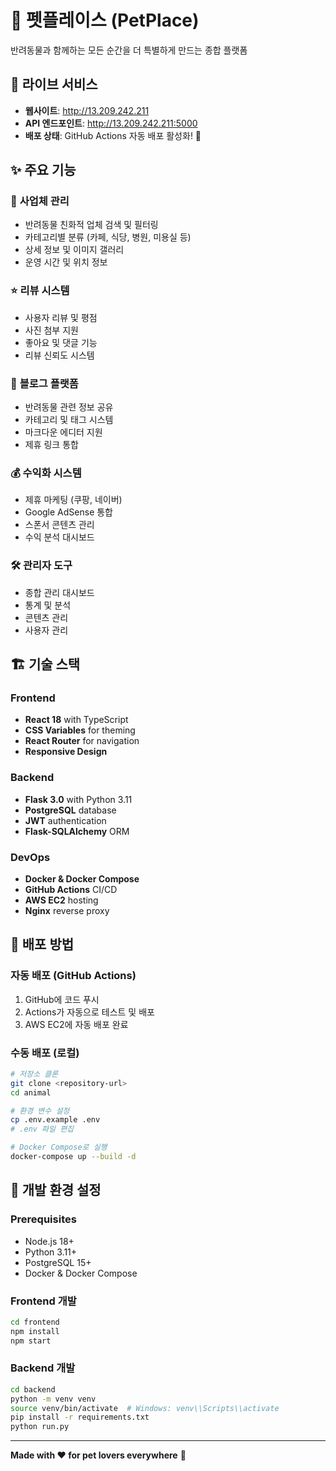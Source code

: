 # 🐾 펫플레이스 (PetPlace)

반려동물과 함께하는 모든 순간을 더 특별하게 만드는 종합 플랫폼

## 🚀 **라이브 서비스**
- **웹사이트**: http://13.209.242.211
- **API 엔드포인트**: http://13.209.242.211:5000
- **배포 상태**: GitHub Actions 자동 배포 활성화! 🎉

## ✨ **주요 기능**

### 🏪 **사업체 관리**
- 반려동물 친화적 업체 검색 및 필터링
- 카테고리별 분류 (카페, 식당, 병원, 미용실 등)
- 상세 정보 및 이미지 갤러리
- 운영 시간 및 위치 정보

### ⭐ **리뷰 시스템**
- 사용자 리뷰 및 평점
- 사진 첨부 지원
- 좋아요 및 댓글 기능
- 리뷰 신뢰도 시스템

### 📝 **블로그 플랫폼**
- 반려동물 관련 정보 공유
- 카테고리 및 태그 시스템
- 마크다운 에디터 지원
- 제휴 링크 통합

### 💰 **수익화 시스템**
- 제휴 마케팅 (쿠팡, 네이버)
- Google AdSense 통합
- 스폰서 콘텐츠 관리
- 수익 분석 대시보드

### 🛠️ **관리자 도구**
- 종합 관리 대시보드
- 통계 및 분석
- 콘텐츠 관리
- 사용자 관리

## 🏗️ **기술 스택**

### Frontend
- **React 18** with TypeScript
- **CSS Variables** for theming
- **React Router** for navigation
- **Responsive Design**

### Backend
- **Flask 3.0** with Python 3.11
- **PostgreSQL** database
- **JWT** authentication
- **Flask-SQLAlchemy** ORM

### DevOps
- **Docker & Docker Compose**
- **GitHub Actions** CI/CD
- **AWS EC2** hosting
- **Nginx** reverse proxy

## 🚀 **배포 방법**

### 자동 배포 (GitHub Actions)
1. GitHub에 코드 푸시
2. Actions가 자동으로 테스트 및 배포
3. AWS EC2에 자동 배포 완료

### 수동 배포 (로컬)
```bash
# 저장소 클론
git clone <repository-url>
cd animal

# 환경 변수 설정
cp .env.example .env
# .env 파일 편집

# Docker Compose로 실행
docker-compose up --build -d
```

## 🔧 **개발 환경 설정**

### Prerequisites
- Node.js 18+
- Python 3.11+
- PostgreSQL 15+
- Docker & Docker Compose

### Frontend 개발
```bash
cd frontend
npm install
npm start
```

### Backend 개발
```bash
cd backend
python -m venv venv
source venv/bin/activate  # Windows: venv\\Scripts\\activate
pip install -r requirements.txt
python run.py
```

---

**Made with ❤️ for pet lovers everywhere** 🐾